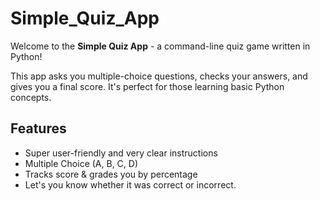 # Simple_Quiz_App

Welcome to the **Simple Quiz App** - a command-line quiz game written in Python!

This app asks you multiple-choice questions, checks your answers, and gives you a final score. It's perfect for those learning basic Python concepts.

## Features
- Super user-friendly and very clear instructions
- Multiple Choice (A, B, C, D)
- Tracks score & grades you by percentage 
- Let's you know whether it was correct or incorrect.
